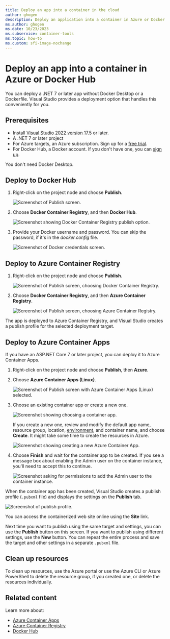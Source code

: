 ```yaml
---
title: Deploy an app into a container in the cloud
author: ghogen
description: Deploy an application into a container in Azure or Docker Hub in Visual Studio rather than using Docker Desktop or a Dockerfile.
ms.author: ghogen
ms.date: 10/23/2023
ms.subservice: container-tools
ms.topic: how-to
ms.custom: sfi-image-nochange
---
```


# Deploy an app into a container in Azure or Docker Hub

You can deploy a .NET 7 or later app without Docker Desktop or a Dockerfile. Visual Studio provides a deployment option that handles this conveniently for you.

## Prerequisites

- Install [Visual Studio 2022 version 17.5](https://visualstudio.microsoft.com/vs/) or later.
- A .NET 7 or later project
- For Azure targets, an Azure subscription. Sign up for a [free trial](https://azure.microsoft.com/free/search).
- For Docker Hub, a Docker account. If you don't have one, you can [sign up](https://hub.docker.com/signup/).

You don't need Docker Desktop.

## Deploy to Docker Hub

1. Right-click on the project node and choose **Publish**.

   ![Screenshot of Publish screen.](media/deploy-containerized/publish-docker-container-registry.png)

1. Choose **Docker Container Registry**, and then **Docker Hub**.

   ![Screenshot showing Docker Container Registry publish option.](media/deploy-containerized/publish-docker-hub.png)

1. Provide your Docker username and password. You can skip the password, if it's in the *docker.config* file.

   ![Screenshot of Docker credentials screen.](media/deploy-containerized/enter-publish-credentials.png)

<a name='deploy-to-azure-container-registry-acr'></a>

## Deploy to Azure Container Registry

1. Right-click on the project node and choose **Publish**.

   ![Screenshot of Publish screen, choosing Docker Container Registry.](media/deploy-containerized/publish-docker-container-registry.png)

1. Choose **Docker Container Registry**, and then **Azure Container Registry**.

   ![Screenshot of Publish screen, choosing Azure Container Registry.](media/deploy-containerized/publish-azure-container-registry.png)

The app is deployed to Azure Container Registry, and Visual Studio creates a publish profile for the selected deployment target.

## Deploy to Azure Container Apps

If you have an ASP.NET Core 7 or later project, you can deploy it to Azure Container Apps.

1. Right-click on the project node and choose **Publish**, then **Azure**.

1. Choose **Azure Container Apps (Linux)**.

   ![Screenshot of Publish screen with Azure Container Apps (Linux) selected.](media/deploy-containerized/publish-azure-container-apps-linux.png)

1. Choose an existing container app or create a new one.

   ![Screenshot showing choosing a container app.](media/deploy-containerized/select-azure-container-app.png)

   If you create a new one, review and modify the default app name, resource group, location, [environment](/azure/container-apps/environment), and container name, and choose **Create**. It might take some time to create the resources in Azure.

   ![Screenshot showing creating a new Azure Container App.](media/deploy-containerized/azure-container-apps-create-new.png)

1. Choose **Finish** and wait for the container app to be created. If you see a message box about enabling the Admin user on the container instance, you'll need to accept this to continue.

   ![Screenshot asking for permissions to add the Admin user to the container instance.](media/deploy-containerized/enable-admin-user.png)

When the container app has been created, Visual Studio creates a publish profile (`.pubxml` file) and displays the settings on the **Publish** tab.

![Screenshot of publish profile.](media/deploy-containerized/publish-profile-screen.png)

You can access the containerized web site online using the **Site** link.

Next time you want to publish using the same target and settings, you can use the **Publish** button on this screen. If you want to publish using different settings, use the **New** button. You can repeat the entire process and save the target and other settings in a separate `.pubxml` file.

## Clean up resources

To clean up resources, use the Azure portal or use the Azure CLI or Azure PowerShell to delete the resource group, if you created one, or delete the resources individually.

## Related content

Learn more about:

- [Azure Container Apps](/azure/container-apps/overview)
- [Azure Container Registry](/azure/container-registry/container-registry-intro)
- [Docker Hub](https://docs.docker.com/docker-hub/)
